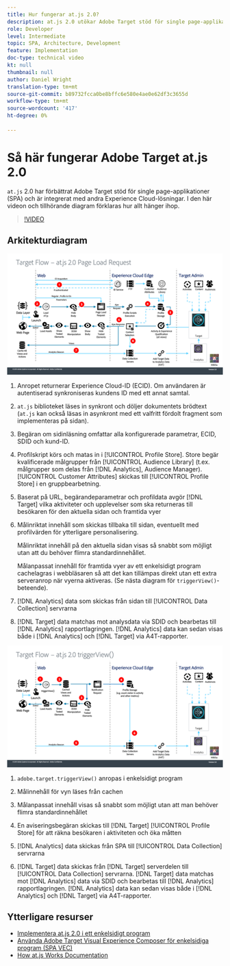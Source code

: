 ```yaml
---
title: Hur fungerar at.js 2.0?
description: at.js 2.0 utökar Adobe Target stöd för single page-applikationer (SPA) och är integrerat med andra Experience Cloud-lösningar. I den här videon och tillhörande diagram förklaras hur allt hänger ihop.
role: Developer
level: Intermediate
topic: SPA, Architecture, Development
feature: Implementation
doc-type: technical video
kt: null
thumbnail: null
author: Daniel Wright
translation-type: tm+mt
source-git-commit: b89732fcca0be8bffc6e580e4ae0e62df3c3655d
workflow-type: tm+mt
source-wordcount: '417'
ht-degree: 0%

---
```



# Så här fungerar Adobe Target at.js 2.0

`at.js` 2.0 har förbättrat Adobe Target stöd för single page-applikationer (SPA) och är integrerat med andra Experience Cloud-lösningar. I den här videon och tillhörande diagram förklaras hur allt hänger ihop.

>[!VIDEO](https://video.tv.adobe.com/v/26250?quality=12)

## Arkitekturdiagram

![at.js 2.0-beteende vid sidinläsning](assets/pageload.png)

1. Anropet returnerar Experience Cloud-ID (ECID). Om användaren är autentiserad synkroniseras kundens ID med ett annat samtal.

1. `at.js` biblioteket läses in synkront och döljer dokumentets brödtext (`at.js` kan också läsas in asynkront med ett valfritt fördolt fragment som implementeras på sidan).

1. Begäran om sidinläsning omfattar alla konfigurerade parametrar, ECID, SDID och kund-ID.

1. Profilskript körs och matas in i [!UICONTROL Profile Store]. Store begär kvalificerade målgrupper från [!UICONTROL Audience Library] (t.ex. målgrupper som delas från [!DNL Analytics], Audience Manager). [!UICONTROL Customer Attributes] skickas till  [!UICONTROL Profile Store] i en gruppbearbetning.
1. Baserat på URL, begärandeparametrar och profildata avgör [!DNL Target] vilka aktiviteter och upplevelser som ska returneras till besökaren för den aktuella sidan och framtida vyer

1. Målinriktat innehåll som skickas tillbaka till sidan, eventuellt med profilvärden för ytterligare personalisering.

   Målinriktat innehåll på den aktuella sidan visas så snabbt som möjligt utan att du behöver flimra standardinnehållet.

   Målanpassat innehåll för framtida vyer av ett enkelsidigt program cachelagras i webbläsaren så att det kan tillämpas direkt utan ett extra serveranrop när vyerna aktiveras. (Se nästa diagram för `triggerView()`-beteende).

1. [!DNL Analytics] data som skickas från sidan till  [!UICONTROL Data Collection] servrarna
1. [!DNL Target] data matchas mot analysdata via SDID och bearbetas till  [!DNL Analytics] rapportlagringen. [!DNL Analytics] data kan sedan visas både i  [!DNL Analytics] och  [!DNL Target] via A4T-rapporter.

![at.js 2.0-beteende när funktionen triggerView() används](assets/triggerview.png)

1. `adobe.target.triggerView()` anropas i enkelsidigt program
1. Målinnehåll för vyn läses från cachen

1. Målanpassat innehåll visas så snabbt som möjligt utan att man behöver flimra standardinnehållet

1. En aviseringsbegäran skickas till [!DNL Target] [!UICONTROL Profile Store] för att räkna besökaren i aktiviteten och öka måtten
1. [!DNL Analytics] data skickas från SPA till  [!UICONTROL Data Collection] servrarna

1. [!DNL Target] data skickas från  [!DNL Target] serverdelen till  [!UICONTROL Data Collection] servrarna. [!DNL Target] data matchas mot  [!DNL Analytics] data via SDID och bearbetas till  [!DNL Analytics] rapportlagringen. [!DNL Analytics] data kan sedan visas både i  [!DNL Analytics] och  [!DNL Target] via A4T-rapporter.

## Ytterligare resurser

* [Implementera at.js 2.0 i ett enkelsidigt program](implement-atjs-20-in-a-single-page-application.md)
* [Använda Adobe Target Visual Experience Composer för enkelsidiga program (SPA VEC)](../experiences/use-the-visual-experience-composer-for-single-page-applications.md)
* [How at.js Works Documentation](https://docs.adobe.com/content/help/en/target/using/implement-target/client-side/at-js/how-atjs-works.html)